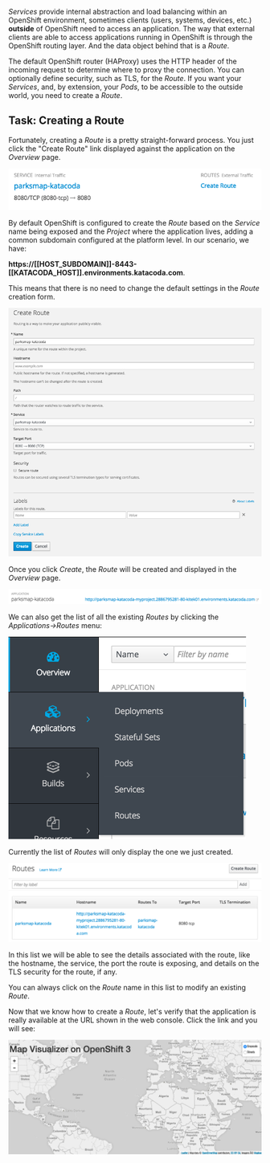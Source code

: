 _Services_ provide internal abstraction and load balancing within an
OpenShift environment, sometimes clients (users, systems, devices, etc.)
**outside** of OpenShift need to access an application. The way that external
clients are able to access applications running in OpenShift is through the
OpenShift routing layer. And the data object behind that is a _Route_.

The default OpenShift router (HAProxy) uses the HTTP header of the incoming
request to determine where to proxy the connection. You can optionally define
security, such as TLS, for the _Route_. If you want your _Services_, and, by
extension, your _Pods_,  to be accessible to the outside world, you need to
create a _Route_.

## Task: Creating a Route

Fortunately, creating a _Route_ is a pretty straight-forward process.  You just click
the "Create Route" link displayed against the application on the _Overview_ page.

![No route](../../assets/introduction/getting-started/5no-route.png)

By default OpenShift is configured to create the _Route_ based on the _Service_ name being exposed and the _Project_ where the application lives, adding a common subdomain configured at the platform level. In our scenario, we have:

**https://[[HOST_SUBDOMAIN]]-8443-[[KATACODA_HOST]].environments.katacoda.com**.

This means that there is no need to change the default settings in the _Route_ creation form.

![Route form](../../assets/introduction/getting-started/5create-route.png)

Once you click _Create_, the _Route_ will be created and displayed in the _Overview_ page.

![Route created](../../assets/introduction/getting-started/5route-created.png)

We can also get the list of all the existing _Routes_ by clicking the _Applications->Routes_ menu:

![Routes menu](../../assets/introduction/getting-started/5routes-menu.png)

Currently the list of _Routes_ will only display the one we just created.

![Routes list](../../assets/introduction/getting-started/5routes-list.png)

In this list we will be able to see the details associated with the route, like the hostname, the service, the port the route is exposing, and details on the TLS security for the route, if any.

You can always click on the _Route_ name in this list to modify an existing _Route_.

Now that we know how to create a _Route_, let's verify that the  application is really available at the URL shown in the
web console. Click the link and you will see:

![Application](../../assets/introduction/getting-started/5parksmap-empty.png)
